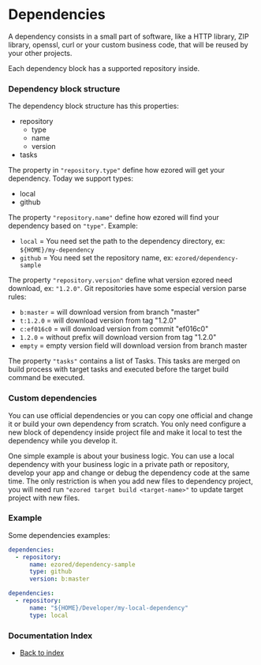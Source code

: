 # Dependencies

A dependency consists in a small part of software, like a HTTP library, ZIP library, openssl, curl or your custom business code, that will be reused by your other projects.

Each dependency block has a supported repository inside.    

### Dependency block structure

The dependency block structure has this properties:  

- repository  
  - type
  - name
  - version
- tasks  

The property in `"repository.type"` define how ezored will get your dependency. Today we support types:
- local  
- github  

The property `"repository.name"` define how ezored will find your dependency based on `"type"`. Example:  
- `local` = You need set the path to the dependency directory, ex: `${HOME}/my-dependency`  
- `github` = You need set the repository name, ex: `ezored/dependency-sample` 

The property `"repository.version"` define what version ezored need download, ex: `"1.2.0"`. Git repositories have some especial version parse rules:
- `b:master` = will download version from branch "master" 
- `t:1.2.0` = will download version from tag "1.2.0" 
- `c:ef016c0` = will download version from commit "ef016c0" 
- `1.2.0` = without prefix will download version from tag "1.2.0" 
- `empty` = empty version field will download version from branch master 

The property `"tasks"` contains a list of Tasks. This tasks are merged on build process with target tasks and executed before the target build command be executed.

### Custom dependencies

You can use official dependencies or you can copy one official and change it or build your own dependency from scratch. You only need configure a new block of dependency inside project file and make it local to test the dependency while you develop it.    

One simple example is about your business logic. You can use a local dependency with your business logic in a private path or repository, develop your app and change or debug the dependency code at the same time. The only restriction is when you add new files to dependency project, you will need run `"ezored target build <target-name>"` to update target project with new files. 

### Example

Some dependencies examples:

```yaml
dependencies:
  - repository:
      name: ezored/dependency-sample
      type: github
      version: b:master
```
 

```yaml
dependencies:
  - repository:
      name: "${HOME}/Developer/my-local-dependency"
      type: local
``` 

### Documentation Index

- [Back to index](GET-STARTED.md)
